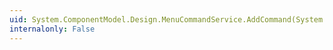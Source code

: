 ```yaml
---
uid: System.ComponentModel.Design.MenuCommandService.AddCommand(System.ComponentModel.Design.MenuCommand)
internalonly: False
---
```

